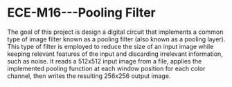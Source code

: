 # ECE-M16---Pooling Filter
The goal of this project is design a digital circuit that implements a common type of image filter known as a pooling filter (also known as a pooling layer). 
This type of filter is employed to reduce the size of an input image while keeping relevant features of the input and discarding irrelevant information, such as noise.
It reads a 512x512 input image from a file, applies the implemented pooling function at each window position for each color channel, then writes the resulting 256x256 output image.
